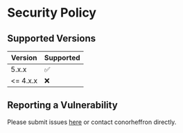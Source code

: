 # Security Policy

## Supported Versions

| Version | Supported          |
| ------- | ------------------ |
| 5.x.x   | :white_check_mark: |
| <= 4.x.x   | :x:                |

## Reporting a Vulnerability

Please submit issues [here](https://github.com/conorheffron/ironoc/issues) or contact conorheffron directly.
